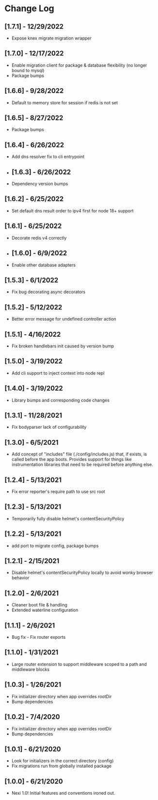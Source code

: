 # Change Log

## [1.7.1] - 12/29/2022
- Expose knex migrate migration wrapper

## [1.7.0] - 12/17/2022
- Enable migration client for package & database flexibility (no longer bound to mysql)
- Package bumps

## [1.6.6] - 9/28/2022
- Default to memory store for session if redis is not set

## [1.6.5] - 8/27/2022
- Package bumps

## [1.6.4] - 6/26/2022
- Add dns resolver fix to cli entrypoint

- ## [1.6.3] - 6/26/2022
- Dependency version bumps

## [1.6.2] - 6/25/2022
- Set default dns result order to ipv4 first for node 18+ support

## [1.6.1] - 6/25/2022
- Decorate redis v4 correctly

- ## [1.6.0] - 6/9/2022
- Enable other database adapters

## [1.5.3] - 6/1/2022
- Fix bug decorating async decorators 

## [1.5.2] - 5/12/2022
- Better error message for undefined controller action

## [1.5.1] - 4/16/2022
- Fix broken handlebars init caused by version bump 

## [1.5.0] - 3/19/2022
- Add cli support to inject context into node repl

## [1.4.0] - 3/19/2022
- Library bumps and corresponding code changes

## [1.3.1] - 11/28/2021
- Fix bodyparser lack of configurability 

## [1.3.0] - 6/5/2021
- Add concept of "includes" file (./config/includes.js) that, if exists, is called before the app boots.  Provides support
for things like instrumentation libraries that need to be required before anything else.

## [1.2.4] - 5/13/2021
- Fix error reporter's require path to use src root

## [1.2.3] - 5/13/2021
- Temporarily fully disable helmet's contentSecurityPolicy

## [1.2.2] - 5/13/2021
- add port to migrate config, package bumps

## [1.2.1] - 2/15/2021
- Disable helmet's contentSecurityPolicy locally to avoid wonky browser behavior

## [1.2.0] - 2/6/2021
- Cleaner boot file & handling
- Extended waterline configuration

## [1.1.1] - 2/6/2021
- Bug fix - Fix router exports

## [1.1.0] - 1/31/2021
- Large router extension to support middleware scoped to a path and middleware blocks

## [1.0.3] - 1/26/2021
- Fix initializer directory when app overrides rootDir
- Bump dependencies

## [1.0.2] - 7/4/2020
- Fix initializer directory when app overrides rootDir
- Bump dependencies

## [1.0.1] - 6/21/2020
- Look for initializers in the correct directory (config)
- Fix migrations run from globally installed package

## [1.0.0] - 6/21/2020
- Nexi 1.0!  Initial features and conventions ironed out.
